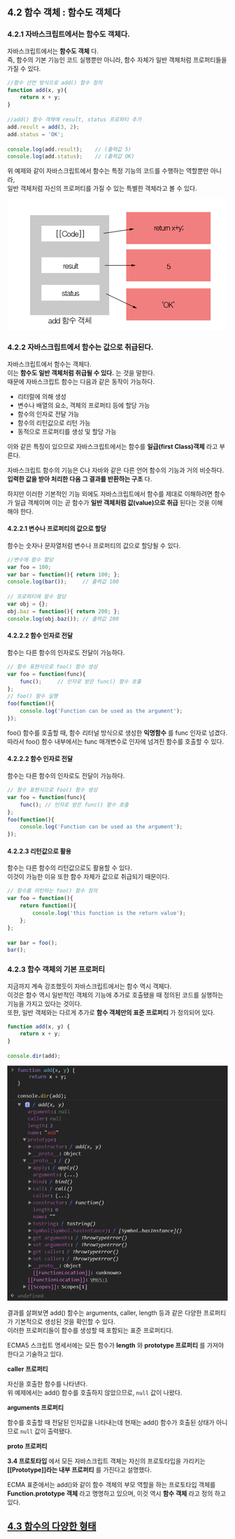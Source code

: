 ## 4.2 함수 객체 : 함수도 객체다

### 4.2.1  자바스크립트에서는 함수도 객체다.
자바스크립트에서는 **함수도 객체** 다.  
즉, 함수의 기본 기능인 코드 실행뿐만 아니라, 함수 자체가 일반 객체처럼 프로퍼티들을 가질 수 있다.
```js
//함수 선언 방식으로 add() 함수 정의
function add(x, y){
    return x + y;
}

//add() 함수 객체에 result, status 프로퍼티 추가
add.result = add(3, 2);
add.status = 'OK';

console.log(add.result);    // (출력값 5)
console.log(add.status);    // (출력값 OK)
```
위 예제와 같이 자바스크립트에서 함수는 특정 기능의 코드를 수행하는 역할뿐만 아니라,  
일반 객체처럼 자신의 프로퍼티를 가질 수 있는 특별한 객체라고 볼 수 있다.  

![add 함수 객체](../images/4.2.gif)  


### 4.2.2 자바스크립트에서 함수는 값으로 취급된다.
자바스크립트에서 함수는 객체다.  
이는 **함수도 일반 객체처럼 취급될 수 있다.** 는 것을 말한다.  
때문에 자바스크립트 함수는 다음과 같은 동작이 가능하다.
- 리터럴에 의해 생성
- 변수나 배열의 요소, 객체의 프로퍼티 등에 할당 가능
- 함수의 인자로 전달 가능
- 함수의 리턴값으로 리턴 가능
- 동적으로 프로퍼티를 생성 및 할당 가능

이와 같은 특징이 있으므로 자바스크립트에서는 함수를 **일급(first Class)객체** 라고 부른다.  

자바스크립트 함수의 기능은 C나 자바와 같은 다른 언어 함수의 기능과 거의 비슷하다.  
**입력한 값을 받아 처리한 다음 그 결과를 반환하는 구조** 다.  

하지만 이러한 기본적인 기능 외에도 자바스크립트에서 함수를 제대로 이해하려면 함수가 일급 객체이며 이는 곧 함수가 **일반 객체처럼 값(value)으로 취급** 된다는 것을 이해해야 한다.  

#### 4.2.2.1 변수나 프로퍼티의 값으로 할당  

함수는 숫자나 문자열처럼 변수나 프로퍼티의 값으로 할당될 수 있다.  

```js
//변수에 함수 할당
var foo = 100;
var bar = function(){ return 100; };
console.log(bar());     // 출력값 100

// 프로퍼티에 함수 할당
var obj = {};
obj.baz = function(){ return 200; };
console.log(obj.baz()); // 출력값 200
```

#### 4.2.2.2 함수 인자로 전달

함수는 다른 함수의 인자로도 전달이 가능하다.  
```js
// 함수 표현식으로 foo() 함수 생성
var foo = function(func){
    func();     // 인자로 받은 func() 함수 호출
};
// foo() 함수 실행
foo(function(){
    console.log('Function can be used as the argument');
});
```
foo() 함수를 호출할 때, 함수 리터널 방식으로 생성한 **익명함수** 를 func 인자로 넘겼다.  
따라서 foo() 함수 내부에서는 func 매개변수로 인자에 넘겨진 함수를 호출할 수 있다.  

#### 4.2.2.2 함수 인자로 전달

함수는 다른 함수의 인자로도 전달이 가능하다.  

```js
// 함수 표현식으로 foo() 함수 생성
var foo = function(func){
    func(); // 인자로 받은 func() 함수 호출
};
foo(function(){
    console.log('Function can be used as the argument');
});
```

#### 4.2.2.3 리턴값으로 활용

함수는 다른 함수의 리턴값으로도 활용할 수 있다.  
이것이 가능한 이유 또한 함수 자체가 값으로 취급되기 때문이다.

```js
// 함수를 리턴하는 foo() 함수 정의
var foo = function(){
    return function(){
        console.log('this function is the return value');
    };
};

var bar = foo();
bar();
```


### 4.2.3 함수 객체의 기본 프로퍼티

지금까지 계속 강조했듯이 자바스크립트에서는 함수 역시 객체다.  
이것은 함수 역시 일반적인 객체의 기능에 추가로 호출됐을 때 정의된 코드를 실행하는 기능을 가지고 있다는 것이다.  
또한, 일반 객체와는 다르게 추가로 **함수 객체만의 표준 프로퍼티** 가 정의되어 있다.

```js
function add(x, y) {
    return x + y;
}

console.dir(add);
```

![add 함수 객체](../images/4.3.gif)  

결과를 살펴보면 add() 함수는 arguments, caller, length 등과 같은 다양한 프로퍼티가 기본적으로 생성된 것을 확인할 수 있다.  
이러한 프로퍼티들이 함수를 생성할 때 포함되는 표준 프로퍼티다.  

ECMA5 스크립트 명세서에는 모든 함수가 **length** 와 **prototype 프로퍼티** 를 가져야 한다고 기술하고 있다.  

**caller 프로퍼티**  

자신을 호출한 함수를 나타낸다.  
위 예제에서는 add() 함수를 호출하지 않았으므로, `null` 값이 나왔다.  


**arguments 프로퍼티**  

함수를 호출할 때 전달된 인자값을 나타내는데 현재는 add() 함수가 호출된 상태가 아니므로 `null` 값이 출력됐다.  

**__proto__ 프로퍼티**  

 **3.4 프로토타입** 에서 모든 자바스크립트 객체는 자신의 프로토타입을 가리키는 **[[Prototype]]라는 내부 프로퍼티** 를 가진다고 설명했다.  

 ECMA 표준에서는 add()와 같이 함수 객체의 부모 역할을 하는 프로토타입 객체를 **Function.prototype 객체** 라고 명명하고 있으며, 이것 역시 **함수 객체** 라고 정의 하고 있다.


## [4.3 함수의 다양한 형태](./chapter04-03.md)
